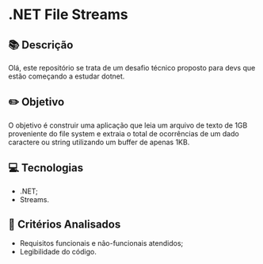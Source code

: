 # .NET File Streams

## 📚 Descrição
Olá, este repositório se trata de um desafio técnico proposto para devs que estão começando a estudar dotnet.

## ✏️ Objetivo
O objetivo é construir uma aplicação que leia um arquivo de texto de 1GB proveniente do file system e extraia o total de ocorrências de um dado caractere ou string utilizando um buffer de apenas 1KB.

## 💻 Tecnologias
- .NET;
- Streams.

## 💯 Critérios Analisados
- Requisitos funcionais e não-funcionais atendidos;
- Legibilidade do código.